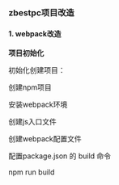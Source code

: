 ### zbestpc项目改造

#### 1. webpack改造

**项目初始化**

初始化创建项目：

创建npm项目

安装webpack环境

创建js入口文件

创建webpack配置文件

配置package.json 的 build 命令

npm run build





